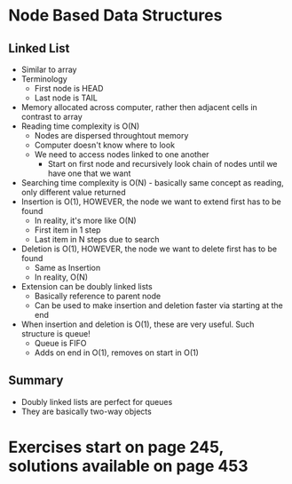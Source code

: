 # Node Based Data Structures

## Linked List
- Similar to array
- Terminology
  - First node is HEAD
  - Last node is TAIL
- Memory allocated across computer, rather then adjacent cells in contrast to array
- Reading time complexity is O(N)
  - Nodes are dispersed throughtout memory
  - Computer doesn't know where to look
  - We need to access nodes linked to one another
    - Start on first node and recursively look chain of nodes until we have one that we want
- Searching time complexity is O(N) - basically same concept as reading, only different value returned
- Insertion is O(1), HOWEVER, the node we want to extend first has to be found
  - In reality, it's more like O(N)
  - First item in 1 step
  - Last item in N steps due to search
- Deletion is O(1), HOWEVER, the node we want to delete first has to be found
  - Same as Insertion
  - In reality, O(N)
- Extension can be doubly linked lists
  - Basically reference to parent node
  - Can be used to make insertion and deletion faster via starting at the end
- When insertion and deletion is O(1), these are very useful. Such structure is queue!
  - Queue is FIFO
  - Adds on end in O(1), removes on start in O(1)

## Summary
- Doubly linked lists are perfect for queues
- They are basically two-way objects

# Exercises start on page 245, solutions available on page 453